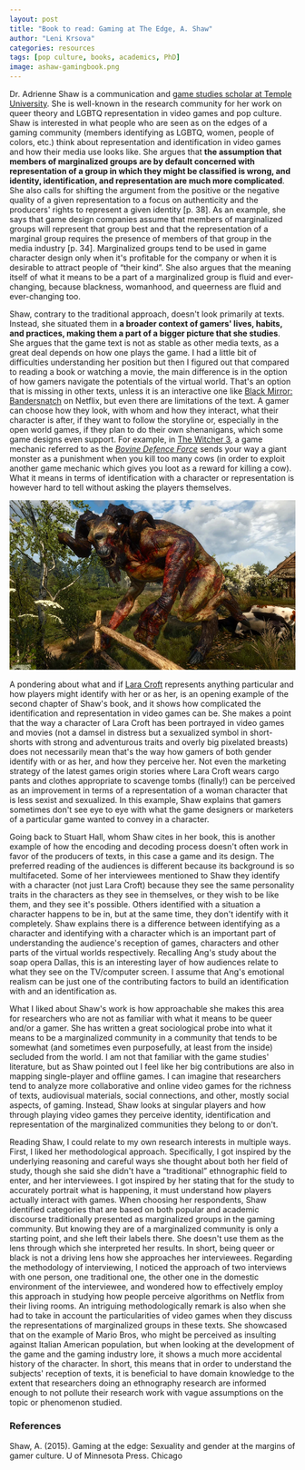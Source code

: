 ```yaml
---
layout: post
title: "Book to read: Gaming at The Edge, A. Shaw"
author: "Leni Krsova"
categories: resources
tags: [pop culture, books, academics, PhD]
image: ashaw-gamingbook.png
---
```

Dr. Adrienne Shaw is a communication and <a href="https://www.phillymag.com/sponsor-content/alternative-to-zoom-call/">game studies scholar at Temple University</a>. She is well-known in the research community for her work on queer theory and LGBTQ representation in video games and pop culture. Shaw is interested in what people who are seen as on the edges of a gaming community (members identifying as LGBTQ, women, people of colors, etc.) think about representation and identification in video games and how their media use looks like. She argues that **the assumption that members of marginalized groups are by default concerned with representation of a group in which they might be classified is wrong, and identity, identification, and representation are much more complicated**. She also calls for shifting the argument from the positive or the negative quality of a given representation to a focus on authenticity and the producers' rights to represent a given identity [p. 38]. As an example, she says that game design companies assume that members of marginalized groups will represent that group best and that the representation of a marginal group requires the presence of members of that group in the media industry [p. 34]. Marginalized groups tend to be used in game character design only when it's profitable for the company or when it is desirable to attract people of “their kind”. She also argues that the meaning itself of what it means to be a part of a marginalized group is fluid and ever-changing, because blackness, womanhood, and queerness are fluid and ever-changing too.

Shaw, contrary to the traditional approach, doesn't look primarily at texts. Instead, she situated them in **a broader context of gamers' lives, habits, and practices, making them a part of a bigger picture that she studies**. She argues that the game text is not as stable as other media texts, as a great deal depends on how one plays the game. I had a little bit of difficulties understanding her position but then I figured out that compared to reading a book or watching a movie, the main difference is  in the option of how gamers navigate the potentials of the virtual world. That's an option that is missing in other texts, unless it is an interactive one like <a href="https://www.imdb.com/title/tt9495224/">Black Mirror: Bandersnatch</a> on Netflix, but even there are limitations of the text. A gamer can choose how they look, with whom and how they interact, what their character is after, if they want to follow the storyline or, especially in the open world games, if they plan to do their own shenanigans, which some game designs even support. For example, in <a href="https://thewitcher.com/en/witcher3">The Witcher 3</a>, a game mechanic referred to as the <a href="https://www.youtube.com/watch?v=fjdllHlZAPM">*Bovine Defence Force*</a> sends your way a giant monster as a punishment when you kill too many cows (in order to exploit another game mechanic which gives you loot as a reward for killing a cow). What it means in terms of identification with a character or representation is however hard to tell without asking the players themselves.

<img src="assets/img/bovine-defense.PNG">

A pondering about what and if <a href="https://tombraider.fandom.com/wiki/Tomb_Raider_Games">Lara Croft</a> represents anything particular and how players might identify with her or as her, is an opening example of the second chapter of Shaw's book, and it shows how complicated the identification and representation in video games can be. She makes a point that the way a character of Lara Croft has been portrayed in video games and movies (not a damsel in distress but a sexualized symbol in short-shorts with strong and adventurous traits and overly big pixelated breasts) does not necessarily mean that's the way how gamers of both gender identify with or as her, and how they perceive her. Not even the marketing strategy of the latest games origin stories where Lara Croft wears cargo pants and clothes appropriate to scavenge tombs (finally!) can be perceived as an improvement in terms of a representation of a woman character that is less sexist and sexualized. In this example, Shaw explains that gamers sometimes don't see eye to eye with what the game designers or marketers of a particular game wanted to convey in a character.

Going back to Stuart Hall, whom Shaw cites in her book, this is another example of how the encoding and decoding process doesn't often work in favor of the producers of texts, in this case a game and its design. The preferred reading of the audiences is different because its background is so multifaceted. Some of her interviewees mentioned to Shaw they identify with a character (not just Lara Croft) because they see the same personality traits in the characters as they see in themselves, or they wish to be like them, and they see it's possible. Others identified with a situation a character happens to be in, but at the same time, they don't identify with it completely. Shaw explains there is a difference between identifying as a character and identifying with a character which is an important part of understanding the audience's reception of games, characters and other parts of the virtual worlds respectively. Recalling Ang's study about the soap opera Dallas, this is an interesting layer of how audiences relate to what they see on the TV/computer screen. I assume that Ang's emotional realism can be just one of the contributing factors to build an identification with and an identification as.

What I liked about Shaw's work is how approachable she makes this area for researchers who are not as familiar with what it means to be queer and/or a gamer. She has written a great sociological probe into what it means to be a marginalized community in a community that tends to be somewhat (and sometimes even purposefully, at least from the inside) secluded from the world. I am not that familiar with the game studies' literature, but as Shaw pointed out I feel like her big contributions are also in mapping single-player and offline games. I can imagine that researchers tend to analyze more collaborative and online video games for the richness of texts, audiovisual materials, social connections, and other, mostly social aspects, of gaming. Instead, Shaw looks at singular players and how through playing video games they perceive identity, identification and representation of the marginalized communities they belong to or don't.

Reading Shaw, I could relate to my own research interests in multiple ways. First, I liked her methodological approach. Specifically, I got inspired by the underlying reasoning and careful ways she thought about both her field of study, though she said she didn't have a “traditional” ethnographic field to enter, and her interviewees. I got inspired by her stating that for the study to accurately portrait what is happening, it must understand how players actually interact with games. When choosing her respondents, Shaw identified categories that are based on both popular and academic discourse traditionally presented as marginalized groups in the gaming community. But knowing they are of a marginalized community is only a starting point, and she left their labels there. She doesn't use them as the lens through which she interpreted her results. In short, being queer or black is not a driving lens how she approaches her interviewees. Regarding the methodology of interviewing, I noticed the approach of two interviews with one person, one traditional one, the other one in the domestic environment of the interviewee, and wondered how to effectively employ this approach in studying how people perceive algorithms on Netflix from their living rooms. An intriguing methodologically remark is also when she had to take in account the particularities of video games when they discuss the representations of marginalized groups in these texts. She showcased that on the example of Mario Bros, who might be perceived as insulting against Italian American population, but when looking at the development of the game and the gaming industry lore, it shows a much more accidental history of the character. In short, this means that in order to understand the subjects' reception of texts, it is beneficial to have domain knowledge to the extent that researchers doing an ethnography research are informed enough to not pollute their research work with vague assumptions on the topic or phenomenon studied.


### References
Shaw, A. (2015). Gaming at the edge: Sexuality and gender at the margins of gamer culture. U of Minnesota Press. Chicago
